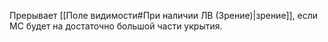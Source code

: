 Прерывает [[Поле видимости#При наличии ЛВ (Зрение)|зрение]], если MC будет на достаточно большой части укрытия. 
